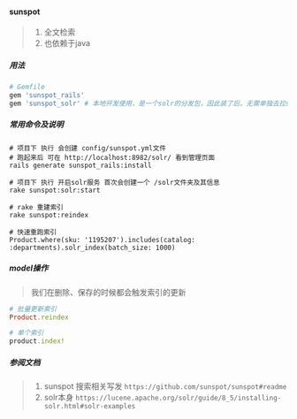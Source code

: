 #### sunspot
> 1. 全文检索
> 2. 也依赖于java

##### 用法
```ruby
# Gemfile
gem 'sunspot_rails'
gem 'sunspot_solr' # 本地开发使用，是一个solr的分发包，因此装了后，无需单独去拉solr的包
```

##### 常用命令及说明
```
# 项目下 执行 会创建 config/sunspot.yml文件
# 跑起来后 可在 http://localhost:8982/solr/ 看到管理页面
rails generate sunspot_rails:install

# 项目下 执行 开启solr服务 首次会创建一个 /solr文件夹及其信息
rake sunspot:solr:start

# rake 重建索引
rake sunspot:reindex

# 快速重跑索引
Product.where(sku: '1195207').includes(catalog: :departments).solr_index(batch_size: 1000)
```

##### model操作
> 我们在删除、保存的时候都会触发索引的更新

```ruby
# 批量更新索引
Product.reindex

# 单个索引
product.index!
```

##### 参阅文档
> 1. sunspot 搜索相关写发 `https://github.com/sunspot/sunspot#readme`
> 2. solr本身 `https://lucene.apache.org/solr/guide/8_5/installing-solr.html#solr-examples`


